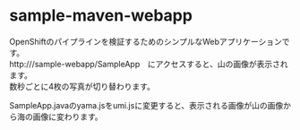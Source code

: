 # sample-maven-webapp

OpenShiftのパイプラインを検証するためのシンプルなWebアプリケーションです。  
http://<YourHost>/sample-webapp/SampleApp　にアクセスすると、山の画像が表示されます。  
数秒ごとに4枚の写真が切り替わります。  
  

SampleApp.javaのyama.jsをumi.jsに変更すると、表示される画像が山の画像から海の画像に変わります。
